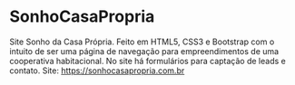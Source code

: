 # SonhoCasaPropria
Site Sonho da Casa Própria. Feito em HTML5, CSS3 e Bootstrap com o intuito de ser uma página de navegação para empreendimentos de uma cooperativa habitacional.
No site há formulários para captação de leads e contato.
Site: https://sonhocasapropria.com.br


